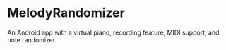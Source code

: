 # MelodyRandomizer
An Android app with a virtual piano, recording feature, MIDI support, and note randomizer.
